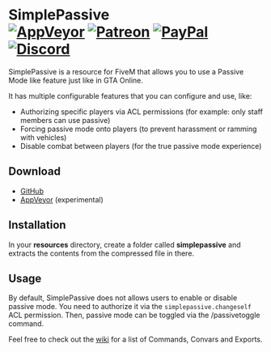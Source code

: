 # SimplePassive<br>[![AppVeyor][appveyor-img]][appveyor-url] [![Patreon][patreon-img]][patreon-url] [![PayPal][paypal-img]][paypal-url] [![Discord][discord-img]][discord-url]

SimplePassive is a resource for FiveM that allows you to use a Passive Mode like feature just like in GTA Online.

It has multiple configurable features that you can configure and use, like:

* Authorizing specific players via ACL permissions (for example: only staff members can use passive)
* Forcing passive mode onto players (to prevent harassment or ramming with vehicles)
* Disable combat between players (for the true passive mode experience)

## Download

* [GitHub](https://github.com/justalemon/SimplePassive/releases)
* [AppVeyor](https://ci.appveyor.com/project/justalemon/simplepassive) (experimental)

## Installation

In your **resources** directory, create a folder called **simplepassive** and extracts the contents from the compressed file in there.

## Usage

By default, SimplePassive does not allows users to enable or disable passive mode. You need to authorize it via the `simplepassive.changeself` ACL permission. Then, passive mode can be toggled via the /passivetoggle command.

Feel free to check out the [wiki](https://github.com/justalemon/SimplePassive/wiki) for a list of Commands, Convars and Exports.

[appveyor-img]: https://img.shields.io/appveyor/ci/justalemon/simplepassive.svg?label=appveyor
[appveyor-url]: https://ci.appveyor.com/project/justalemon/simplepassive
[patreon-img]: https://img.shields.io/badge/support-patreon-FF424D.svg
[patreon-url]: https://www.patreon.com/lemonchan
[paypal-img]: https://img.shields.io/badge/support-paypal-0079C1.svg
[paypal-url]: https://paypal.me/justalemon
[discord-img]: https://img.shields.io/badge/discord-join-7289DA.svg
[discord-url]: https://discord.gg/Cf6sspj
